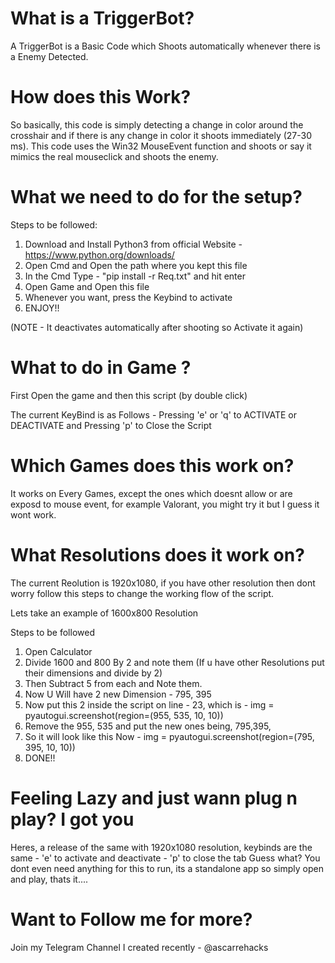 # What is a TriggerBot?

A TriggerBot is a Basic Code which Shoots automatically whenever there is a Enemy Detected.

# How does this Work?

So basically, this code is simply detecting a change in color around the crosshair and if there is any change in color it shoots immediately (27-30 ms).
This code uses the Win32 MouseEvent function and shoots or say it mimics the real mouseclick and shoots the enemy.

# What we need to do for the setup?

Steps to be followed:
1. Download and Install Python3 from official Website - https://www.python.org/downloads/
2. Open Cmd and Open the path where you kept this file
3. In the Cmd Type - "pip install -r Req.txt" and hit enter
4. Open Game and Open this file 
5. Whenever you want, press the Keybind to activate 
6. ENJOY!!

(NOTE - It deactivates automatically after shooting so Activate it again)


# What to do in Game ?

First Open the game and then this script (by double click)

The current KeyBind is as Follows - 
Pressing 'e' or 'q' to ACTIVATE or DEACTIVATE
and
Pressing 'p' to Close the Script

# Which Games does this work on?

It works on Every Games, except the ones which doesnt allow or are exposd to mouse event, for example Valorant, you might try it but I guess it wont work.

# What Resolutions does it work on?

The current Reolution is 1920x1080, if you have other resolution then dont worry follow this steps to change the working flow of the script.

Lets take an example of 1600x800 Resolution

Steps to be followed
1. Open Calculator
2. Divide 1600 and 800 By 2 and note them (If u have other Resolutions put their dimensions and divide by 2)
3. Then Subtract 5 from each and Note them.
4. Now U Will have 2 new Dimension - 795, 395
5. Now put this 2 inside the script on line - 23, which is -  img = pyautogui.screenshot(region=(955, 535, 10, 10))
6. Remove the 955, 535 and put the new ones being, 795,395,
7. So it will look like this Now -  img = pyautogui.screenshot(region=(795, 395, 10, 10))
8. DONE!!


# Feeling Lazy and just wann plug n play? I got you
Heres, a release of the same with 1920x1080 resolution, 
keybinds are the same - 'e' to activate and deactivate - 'p' to close the tab
Guess what? You dont even need anything for this to run, its a standalone app so simply open and play, thats it....

# Want to Follow me for more?
Join my Telegram Channel I created recently - @ascarrehacks
